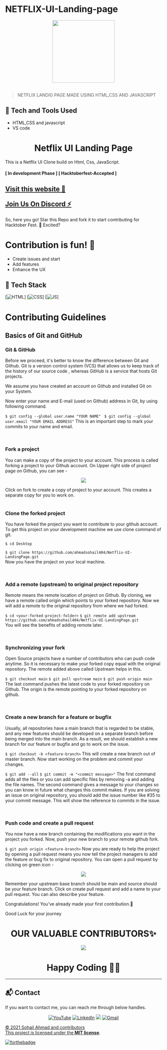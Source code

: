 # NETFLIX-UI-Landing-page

<div align="center">
  <img width="200px" src="https://www.freepnglogos.com/uploads/netflix-logo-0.png"/>
</div>
<br>

> NETFLIX LANDIG PAGE MADE USING HTML,CSS AND JAVASCRIPT

## 🚀 Tech and Tools Used

- HTML,CSS and javascript
- VS code

<h1 align="center"> Netflix UI Landing Page </h1>

This is a Netflix UI Clone build on Html, Css, JavaScript.

<h4>[ In development Phase ] 
[ Hacktoberfest-Accepted ] </h4>
<h2> 
<a href="https://github.com/ahmadsohail404/Netflix-UI-LandingPage" target="_blank"> Visit this website 🚀</a>

<a href="https://discord.gg/vWJpGNkr" target="_blank">Join Us On Discord ⚡</a>

</h2>

So, here you go! Star this Repo and fork it to start contributing for Hacktober Fest. 🤩 Excited?

# Contribution is fun! 🧡
- Create issues and start
- Add features
- Enhance the UX

## 📌 Tech Stack

[![HTML](https://img.shields.io/badge/html5%20-%23E34F26.svg?&style=for-the-badge&logo=html5&logoColor=white)]
[![CSS](https://img.shields.io/badge/css3%20-%231572B6.svg?&style=for-the-badge&logo=css3&logoColor=white)]
[![JS](https://img.shields.io/badge/javascript%20-%23323330.svg?&style=for-the-badge&logo=javascript&logoColor=%23F7DF1E)]

<h1> Contributing Guidelines </h1>

## Basics of Git and GitHub

### Git & GitHub

Before we proceed, it's better to know the difference between Git and Github. Git is a version control system (VCS) that allows us to keep track of the history of our source code , whereas GitHub is a service that hosts Git projects.

We assume you have created an account on Github and installed Git on your System.

Now enter your name and E-mail (used on Github) address in Git, by using following command.

`$ git config --global user.name "YOUR NAME"`
` $ git config --global user.email "YOUR EMAIL ADDRESS"`
This is an important step to mark your commits to your name and email.

<br />

### Fork a project

You can make a copy of the project to your account. This process is called forking a project to your Github account. On Upper right side of project page on Github, you can see -

<p align="center">  <img  src="https://i.imgur.com/P0n6f97.png">  </p>
Click on fork to create a copy of project to your account. This creates a separate copy for you to work on.

<br />

<br />

### Clone the forked project

You have forked the project you want to contribute to your github account. To get this project on your development machine we use clone command of git.

`$ cd Desktop`

`$ git clone https://github.com/ahmadsohail404/Netflix-UI-LandingPage.git` <br/>
Now you have the project on your local machine.

<br />

### Add a remote (upstream) to original project repository

Remote means the remote location of project on Github. By cloning, we have a remote called origin which points to your forked repository. Now we will add a remote to the original repository from where we had forked.

`$ cd <your-forked-project-folder>`
`$ git remote add upstream https://github.com/ahmadsohail404/Netflix-UI-LandingPage.git` <br/>
You will see the benefits of adding remote later.

<br />

### Synchronizing your fork

Open Source projects have a number of contributors who can push code anytime. So it is necessary to make your forked copy equal with the original repository. The remote added above called Upstream helps in this.

`$ git checkout main`
`$ git pull upstream main`
`$ git push origin main` <br/>
The last command pushes the latest code to your forked repository on Github. The origin is the remote pointing to your forked repository on github.

<br />

### Create a new branch for a feature or bugfix

Usually, all repositories have a main branch that is regarded to be stable, and any new features should be developed on a separate branch before being merged into the main branch. As a result, we should establish a new branch for our feature or bugfix and go to work on the issue.

`$ git checkout -b <feature-branch>`
This will create a new branch out of master branch. Now start working on the problem and commit your changes.

`$ git add --all`
`$ git commit -m "<commit message>"`
The first command adds all the files or you can add specific files by removing -a and adding the file names. The second command gives a message to your changes so you can know in future what changes this commit makes. If you are solving an issue on original repository, you should add the issue number like #35 to your commit message. This will show the reference to commits in the issue.

<br />

### Push code and create a pull request

You now have a new branch containing the modifications you want in the project you forked. Now, push your new branch to your remote github fork.

`$ git push origin <feature-branch>`
Now you are ready to help the project by opening a pull request means you now tell the project managers to add the feature or bug fix to original repository. You can open a pull request by clicking on green icon -

<p align="center">  <img  src="https://i.imgur.com/aGaqAD5.png">  </p>

Remember your upstream base branch should be main and source should be your feature branch. Click on create pull request and add a name to your pull request. You can also describe your feature.

Congratulations! You've already made your first contribution.🥳

Good Luck for your journey

<h1 align=center> OUR VALUABLE CONTRIBUTORS✨ </h1>
<p align="center">
  
	
<a href="https://github.com/ahmadsohail404/Netflix-UI-LandingPage/graphs/contributors">
  <img src="https://contrib.rocks/image?repo=ahmadsohail404/Netflix-UI-LandingPage" />
</a>

<h1 align=center>Happy Coding 👨‍💻 </h1>

---

<h2>📬 Contact</h2>

If you want to contact me, you can reach me through below handles.

<div align="center">

<a  href="https://www.youtube.com/channel/UCybCL66HUQDcbF-2duwCIFQ" target="_blank"><img alt="YouTube" src="https://img.shields.io/badge/Youtube-%23FF0000.svg?style=for-the-badge&logo=YouTube&logoColor=white" /></a>
<a  href="https://www.linkedin.com/in/ahmadsohail404/" target="_blank"><img alt="LinkedIn" src="https://img.shields.io/badge/linkedin%20-%230077B5.svg?&style=for-the-badge&logo=linkedin&logoColor=white" /></a>
<a href="https://twitter.com/ahmadsohail_twt" target="_blank"><img src="https://img.shields.io/badge/twitter-%2300acee.svg?&style=for-the-badge&logo=twitter&logoColor=white&alt=twitter" /></a>
<a href="mailto:sohailss2412@gmail.com"><img  alt="Gmail" src="https://img.shields.io/badge/Gmail-D14836?style=for-the-badge&logo=gmail&logoColor=white" />

</div>

© 2021 Sohail Ahmad and contributors\
This project is licensed under the [**MIT license**](https://github.com/ahmadsohail404/Netflix-UI-LandingPage/blob/main/LICENSE).

[![forthebadge](https://forthebadge.com/images/badges/built-with-love.svg)](https://forthebadge.com)
